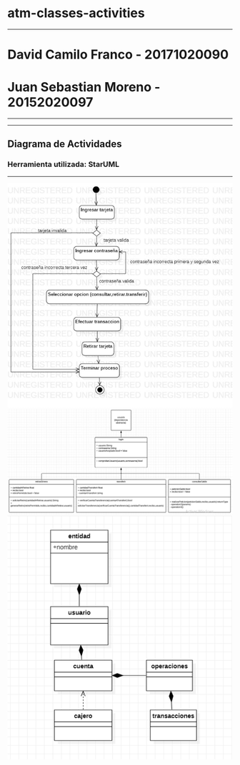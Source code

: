 # atm-classes-activities

<hr>
 <h1> David Camilo Franco - 20171020090 </h1>
 <h1><strong>Juan Sebastian Moreno - 20152020097</strong></h1>
<hr>
<hr>
 <h2> Diagrama de Actividades</h2>
 <h3> Herramienta utilizada: StarUML</h3>
<hr>
<img src="https://github.com/git-general-ud/atm-classes-activities/blob/master/Actividades%20Cajero.jpg">
<img src="https://github.com/git-general-ud/atm-classes-activities/blob/master/diagrama%20de%20clases%20atm.png">
<img src="https://github.com/git-general-ud/atm-classes-activities/blob/master/diagrama%20de%20clases%20version%202.png">

